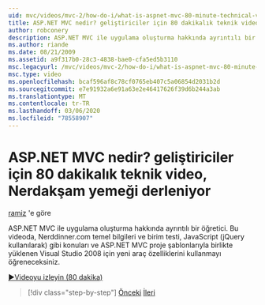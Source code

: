 ```yaml
---
uid: mvc/videos/mvc-2/how-do-i/what-is-aspnet-mvc-80-minute-technical-video-for-developers-building-nerddinner
title: ASP.NET MVC nedir? geliştiriciler için 80 dakikalık teknik video, Nerdakşam yemeği derleniyor | Microsoft Docs
author: robconery
description: ASP.NET MVC ile uygulama oluşturma hakkında ayrıntılı bir öğretici. Bu videoda, Nerddinner.com ve birim testi gibi sorunları kapsayan temel bilgileri oluşturacağız,...
ms.author: riande
ms.date: 08/21/2009
ms.assetid: a9f317b0-28c3-4838-bae0-cfa5ed5b3110
msc.legacyurl: /mvc/videos/mvc-2/how-do-i/what-is-aspnet-mvc-80-minute-technical-video-for-developers-building-nerddinner
msc.type: video
ms.openlocfilehash: bcaf596af8c78cf0765eb407c5a06854d2031b2d
ms.sourcegitcommit: e7e91932a6e91a63e2e46417626f39d6b244a3ab
ms.translationtype: MT
ms.contentlocale: tr-TR
ms.lasthandoff: 03/06/2020
ms.locfileid: "78558907"
---
```

# <a name="what-is-aspnet-mvc-80-minute-technical-video-for-developers-building-nerddinner"></a>ASP.NET MVC nedir? geliştiriciler için 80 dakikalık teknik video, Nerdakşam yemeği derleniyor

[ramiz](https://github.com/robconery) 'e göre

ASP.NET MVC ile uygulama oluşturma hakkında ayrıntılı bir öğretici. Bu videoda, Nerddinner.com temel bilgileri ve birim testi, JavaScript (jQuery kullanılarak) gibi konuları ve ASP.NET MVC proje şablonlarıyla birlikte yüklenen Visual Studio 2008 için yeni araç özelliklerini kullanmayı öğreneceksiniz.

[&#9654;Videoyu izleyin (80 dakika)](https://channel9.msdn.com/Blogs/ASP-NET-Site-Videos/what-is-aspnet-mvc-80-minute-technical-video-for-developers-building-nerddinner)

> [!div class="step-by-step"]
> [Önceki](displaying-a-table-of-database-data.md)
> [İleri](why-aspnet-mvc-3-minute-overview-video-for-decision-makers.md)
